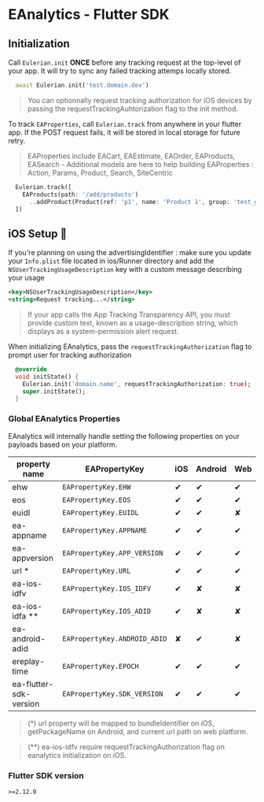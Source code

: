 # EAnalytics - Flutter SDK

## Initialization

Call `Eulerian.init` **ONCE** before any tracking request at the top-level of your app.
It will try to sync any failed tracking attemps locally stored.

```dart
  await Eulerian.init('test.domain.dev')
```

> You can optionnally request tracking authorization for iOS devices by passing the requestTrackingAuhtorization flag to the init method.

To track `EAProperties`, call `Eulerian.track` from anywhere in your flutter app.
If the POST request fails, it will be stored in local storage for future retry.

> EAProperties include EACart, EAEstimate, EAOrder, EAProducts, EASearch -
> Additional models are here to help building EAProperties : Action, Params, Product, Search, SiteCentric

```dart
  Eulerian.track([
    EAProducts(path: '/add/products')
      ..addProduct(Product(ref: 'p1', name: 'Product 1', group: 'test_group'))
  ])
```

## iOS Setup 📱

If you're planning on using the advertisingIdentifier : make sure you update your `Info.plist` file located in ios/Runner directory and add the `NSUserTrackingUsageDescription` key with a custom message describing your usage

```xml
<key>NSUserTrackingUsageDescription</key>
<string>Request tracking...</string>
```

> If your app calls the App Tracking Transparency API, you must provide custom text, known as a usage-description string, which displays as a system-permission alert request.

When initializing EAnalytics, pass the `requestTrackingAuthorization` flag to prompt user for tracking authorization

```dart
  @override
  void initState() {
    Eulerian.init('domain.name', requestTrackingAuthorization: true);
    super.initState();
  }
```

### Global EAnalytics Properties

EAnalytics will internally handle setting the following properties on your payloads based on your platform.

| property name          | EAPropertyKey                | iOS | Android | Web |
| ---------------------- | ---------------------------- | --- | ------- | --- |
| ehw                    | `EAPropertyKey.EHW`          | ✔   | ✔       | ✔   |
| eos                    | `EAPropertyKey.EOS`          | ✔   | ✔       | ✔   |
| euidl                  | `EAPropertyKey.EUIDL`        | ✔   | ✔       | ✘   |
| ea-appname             | `EAPropertyKey.APPNAME`      | ✔   | ✔       | ✔   |
| ea-appversion          | `EAPropertyKey.APP_VERSION`  | ✔   | ✔       | ✔   |
| url \*                 | `EAPropertyKey.URL`          | ✔   | ✔       | ✔   |
| ea-ios-idfv            | `EAPropertyKey.IOS_IDFV`     | ✔   | ✘       | ✘   |
| ea-ios-idfa \*\*       | `EAPropertyKey.IOS_ADID`     | ✔   | ✘       | ✘   |
| ea-android-adid        | `EAPropertyKey.ANDROID_ADID` | ✘   | ✔       | ✘   |
| ereplay-time           | `EAPropertyKey.EPOCH`        | ✔   | ✔       | ✔   |
| ea-flutter-sdk-version | `EAPropertyKey.SDK_VERSION`  | ✔   | ✔       | ✔   |

> (\*) url property will be mapped to bundleIdentifier on iOS, getPackageName on Android, and current url path on web platform.

> (\*\*) ea-ios-idfv require requestTrackingAuthorization flag on eanalytics initialization on iOS.

### Flutter SDK version

`>=2.12.0`

